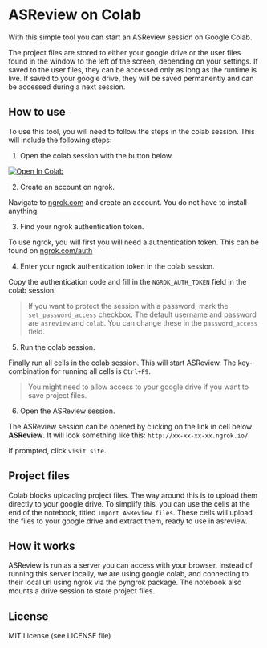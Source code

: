 # ASReview on Colab

With this simple tool you can start an ASReview session on Google Colab.

The project files are stored to either your google drive or the user files found
in the window to the left of the screen, depending on your settings. If saved to
the user files, they can be accessed only as long as the runtime is live. If
saved to your google drive, they will be saved permanently and can be accessed
during a next session.

## How to use

To use this tool, you will need to follow the steps in the colab session. This
will include the following steps:

1. Open the colab session with the button below.

[![Open In Colab](https://colab.research.google.com/assets/colab-badge.svg)](https://colab.research.google.com/github/JTeijema/ASReview-Google-Colab/blob/main/ASReview_in_colab.ipynb)

2. Create an account on ngrok.

Navigate to [ngrok.com](https://ngrok.com/) and create an account. You do not
have to install anything.

3. Find your ngrok authentication token.

To use ngrok, you will first you will need a authentication token. This can be
found on [ngrok.com/auth](https://dashboard.ngrok.com/auth)

4. Enter your ngrok authentication token in the colab session.

Copy the authentication code and fill in the `NGROK_AUTH_TOKEN` field in the
colab session.

> If you want to protect the session with a password, mark the
> `set_password_access` checkbox. The default username and password are
> `asreview` and `colab`. You can change these in the `password_access` field.

5. Run the colab session.

Finally run all cells in the colab session. This will start ASReview. The
key-combination for running all cells is `Ctrl+F9`.

> You might need to allow access to your google drive if you want to save
project files.

6. Open the ASReview session.

The ASReview session can be opened by clicking on the link in cell below
**ASReview**. It will look something like this: `http://xx-xx-xx-xx.ngrok.io/`

If prompted, click `visit site`.

## Project files

Colab blocks uploading project files. The way around this is to upload them
directly to your google drive. To simplify this, you can use the cells at the
end of the notebook, titled `Import ASReview files`. These cells will upload the
files to your google drive and extract them, ready to use in asreview.

## How it works

ASReview is run as a server you can access with your browser. Instead of running
this server locally, we are using google colab, and connecting to their local
url using ngrok via the pyngrok package. The notebook also mounts a drive session to store
project files.

## License

MIT License (see LICENSE file)
